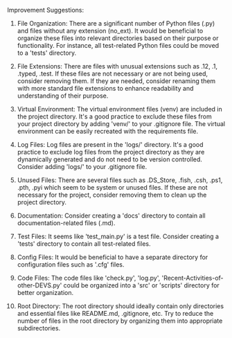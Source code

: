 Improvement Suggestions:

1. File Organization: There are a significant number of Python files (.py) and files without any extension (no_ext). It would be beneficial to organize these files into relevant directories based on their purpose or functionality. For instance, all test-related Python files could be moved to a 'tests' directory.

2. File Extensions: There are files with unusual extensions such as .12, .1, .typed, .test. If these files are not necessary or are not being used, consider removing them. If they are needed, consider renaming them with more standard file extensions to enhance readability and understanding of their purpose.

3. Virtual Environment: The virtual environment files (venv) are included in the project directory. It's a good practice to exclude these files from your project directory by adding 'venv/' to your .gitignore file. The virtual environment can be easily recreated with the requirements file.

4. Log Files: Log files are present in the 'logs/' directory. It's a good practice to exclude log files from the project directory as they are dynamically generated and do not need to be version controlled. Consider adding 'logs/' to your .gitignore file.

5. Unused Files: There are several files such as .DS_Store, .fish, .csh, .ps1, .pth, .pyi which seem to be system or unused files. If these are not necessary for the project, consider removing them to clean up the project directory.

6. Documentation: Consider creating a 'docs' directory to contain all documentation-related files (.md).

7. Test Files: It seems like 'test_main.py' is a test file. Consider creating a 'tests' directory to contain all test-related files.

8. Config Files: It would be beneficial to have a separate directory for configuration files such as '.cfg' files.

9. Code Files: The code files like 'check.py', 'log.py', 'Recent-Activities-of-other-DEVS.py' could be organized into a 'src' or 'scripts' directory for better organization.

10. Root Directory: The root directory should ideally contain only directories and essential files like README.md, .gitignore, etc. Try to reduce the number of files in the root directory by organizing them into appropriate subdirectories.